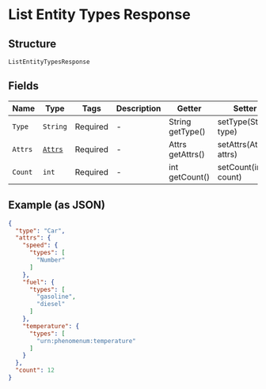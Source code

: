 
# List Entity Types Response

## Structure

`ListEntityTypesResponse`

## Fields

| Name | Type | Tags | Description | Getter | Setter |
|  --- | --- | --- | --- | --- | --- |
| `Type` | `String` | Required | - | String getType() | setType(String type) |
| `Attrs` | [`Attrs`](../../doc/models/attrs.md) | Required | - | Attrs getAttrs() | setAttrs(Attrs attrs) |
| `Count` | `int` | Required | - | int getCount() | setCount(int count) |

## Example (as JSON)

```json
{
  "type": "Car",
  "attrs": {
    "speed": {
      "types": [
        "Number"
      ]
    },
    "fuel": {
      "types": [
        "gasoline",
        "diesel"
      ]
    },
    "temperature": {
      "types": [
        "urn:phenomenum:temperature"
      ]
    }
  },
  "count": 12
}
```

